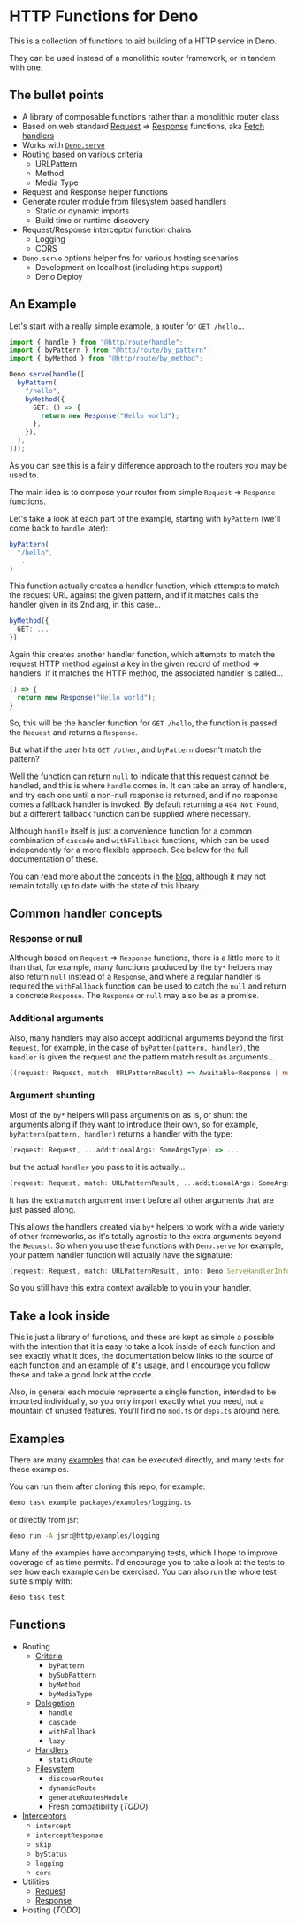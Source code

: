# HTTP Functions for Deno

This is a collection of functions to aid building of a HTTP service in Deno.

They can be used instead of a monolithic router framework, or in tandem with
one.

## The bullet points

- A library of composable functions rather than a monolithic router class
- Based on web standard [Request] => [Response] functions, aka
  [Fetch handlers](https://blog.val.town/blog/the-api-we-forgot-to-name/)
- Works with [`Deno.serve`][deno_serve]
- Routing based on various criteria
  - URLPattern
  - Method
  - Media Type
- Request and Response helper functions
- Generate router module from filesystem based handlers
  - Static or dynamic imports
  - Build time or runtime discovery
- Request/Response interceptor function chains
  - Logging
  - CORS
- `Deno.serve` options helper fns for various hosting scenarios
  - Development on localhost (including https support)
  - Deno Deploy

[Request]: https://developer.mozilla.org/en-US/docs/Web/API/Request
[Response]: https://developer.mozilla.org/en-US/docs/Web/API/Response
[deno_serve]: https://deno.land/api?s=Deno.serve

## An Example

Let's start with a really simple example, a router for `GET /hello`...

```ts
import { handle } from "@http/route/handle";
import { byPattern } from "@http/route/by_pattern";
import { byMethod } from "@http/route/by_method";

Deno.serve(handle([
  byPattern(
    "/hello",
    byMethod({
      GET: () => {
        return new Response("Hello world");
      },
    }),
  ),
]));
```

As you can see this is a fairly difference approach to the routers you may be
used to.

The main idea is to compose your router from simple `Request` => `Response`
functions.

Let's take a look at each part of the example, starting with `byPattern` (we'll
come back to `handle` later):

```ts
byPattern(
  "/hello",
  ...
)
```

This function actually creates a handler function, which attempts to match the
request URL against the given pattern, and if it matches calls the handler given
in its 2nd arg, in this case...

```ts
byMethod({
  GET: ...
})
```

Again this creates another handler function, which attempts to match the request
HTTP method against a key in the given record of method => handlers. If it
matches the HTTP method, the associated handler is called...

<!-- deno-fmt-ignore-start -->
```ts
() => {
  return new Response("Hello world");
}
```
<!-- deno-fmt-ignore-end -->

So, this will be the handler function for `GET /hello`, the function is passed
the `Request` and returns a `Response`.

But what if the user hits `GET /other`, and `byPattern` doesn't match the
pattern?

Well the function can return `null` to indicate that this request cannot be
handled, and this is where `handle` comes in. It can take an array of handlers,
and try each one until a non-null response is returned, and if no response comes
a fallback handler is invoked. By default returning a `404 Not Found`, but a
different fallback function can be supplied where necessary.

Although `handle` itself is just a convenience function for a common combination
of `cascade` and `withFallback` functions, which can be used independently for a
more flexible approach. See below for the full documentation of these.

You can read more about the concepts in the [blog], although it may not remain
totally up to date with the state of this library.

[blog]: https://jollytoad.deno.dev/blog/http_fns

## Common handler concepts

### Response or null

Although based on `Request` => `Response` functions, there is a little more to
it than that, for example, many functions produced by the `by*` helpers may also
return `null` instead of a `Response`, and where a regular handler is required
the `withFallback` function can be used to catch the `null` and return a
concrete `Response`. The `Response` or `null` may also be as a promise.

### Additional arguments

Also, many handlers may also accept additional arguments beyond the first
`Request`, for example, in the case of `byPatten(pattern, handler)`, the
`handler` is given the request and the pattern match result as arguments...

```ts
((request: Request, match: URLPatternResult) => Awaitable<Response | null>);
```

### Argument shunting

Most of the `by*` helpers will pass arguments on as is, or shunt the arguments
along if they want to introduce their own, so for example,
`byPattern(pattern, handler)` returns a handler with the type:

```ts
(request: Request, ...additionalArgs: SomeArgsType) => ...
```

but the actual `handler` you pass to it is actually...

```ts
(request: Request, match: URLPatternResult, ...additionalArgs: SomeArgsType) => ...
```

It has the extra `match` argument insert before all other arguments that are
just passed along.

This allows the handlers created via `by*` helpers to work with a wide variety
of other frameworks, as it's totally agnostic to the extra arguments beyond the
`Request`. So when you use these functions with `Deno.serve` for example, your
pattern handler function will actually have the signature:

```ts
(request: Request, match: URLPatternResult, info: Deno.ServeHandlerInfo) => ...
```

So you still have this extra context available to you in your handler.

## Take a look inside

This is just a library of functions, and these are kept as simple a possible
with the intention that it is easy to take a look inside of each function and
see exactly what it does, the documentation below links to the source of each
function and an example of it's usage, and I encourage you follow these and take
a good look at the code.

Also, in general each module represents a single function, intended to be
imported individually, so you only import exactly what you need, not a mountain
of unused features. You'll find no `mod.ts` or `deps.ts` around here.

## Examples

There are many [examples](./packages/examples) that can be executed directly,
and many tests for these examples.

You can run them after cloning this repo, for example:

```sh
deno task example packages/examples/logging.ts
```

or directly from jsr:

```sh
deno run -A jsr:@http/examples/logging
```

Many of the examples have accompanying tests, which I hope to improve coverage
of as time permits. I'd encourage you to take a look at the tests to see how
each example can be exercised. You can also run the whole test suite simply
with:

```sh
deno task test
```

## Functions

- Routing
  - [Criteria](./docs/routing_criteria.md)
    - `byPattern`
    - `bySubPattern`
    - `byMethod`
    - `byMediaType`
  - [Delegation](./docs/routing_delegation.md)
    - `handle`
    - `cascade`
    - `withFallback`
    - `lazy`
  - [Handlers](./docs/handlers.md)
    - `staticRoute`
  - [Filesystem](./docs/routing_filesystem.md)
    - `discoverRoutes`
    - `dynamicRoute`
    - `generateRoutesModule`
    - Fresh compatibility (_TODO_)
- [Interceptors](./docs/interceptors.md)
  - `intercept`
  - `interceptResponse`
  - `skip`
  - `byStatus`
  - `logging`
  - `cors`
- Utilities
  - [Request](./docs/request_utils.md)
  - [Response](./docs/response_utils.md)
- Hosting (_TODO_)
